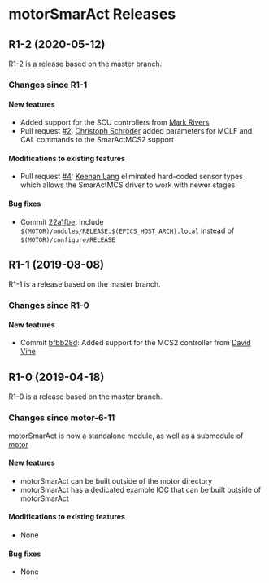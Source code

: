 # motorSmarAct Releases

## __R1-2 (2020-05-12)__
R1-2 is a release based on the master branch.  

### Changes since R1-1

#### New features
* Added support for the SCU controllers from [Mark Rivers](https://github.com/MarkRivers)
* Pull request [#2](https://github.com/epics-motor/motorSmarAct/pull/2): [Christoph Schröder](https://github.com/chrschroeder) added parameters for MCLF and CAL commands to the SmarActMCS2 support

#### Modifications to existing features
* Pull request [#4](https://github.com/epics-motor/motorSmarAct/pull/4): [Keenan Lang](https://github.com/keenanlang) eliminated hard-coded sensor types which allows the SmarActMCS driver to work with newer stages

#### Bug fixes
* Commit [22a1fbe](https://github.com/epics-motor/motorSmarAct/commit/22a1fbe9043879330568ae8695d1f10a695fe336): Include ``$(MOTOR)/modules/RELEASE.$(EPICS_HOST_ARCH).local`` instead of ``$(MOTOR)/configure/RELEASE``

## __R1-1 (2019-08-08)__
R1-1 is a release based on the master branch.  

### Changes since R1-0

#### New features
* Commit [bfbb28d](https://github.com/epics-motor/motorSmarAct/commit/bfbb28dc871cc978dbbc20cba09760ac08651ba0): Added support for the MCS2 controller from [David Vine](https://github.com/djvine)

## __R1-0 (2019-04-18)__
R1-0 is a release based on the master branch.  

### Changes since motor-6-11

motorSmarAct is now a standalone module, as well as a submodule of [motor](https://github.com/epics-modules/motor)

#### New features
* motorSmarAct can be built outside of the motor directory
* motorSmarAct has a dedicated example IOC that can be built outside of motorSmarAct

#### Modifications to existing features
* None

#### Bug fixes
* None
